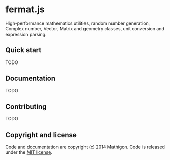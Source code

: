 # fermat.js

High-performance mathematics utilities, random number generation, Complex number, Vector, Matrix and geometry classes, unit conversion and expression parsing.


## Quick start

TODO


## Documentation

TODO


## Contributing

TODO


## Copyright and license

Code and documentation are copyright (c) 2014 Mathigon. Code is released under the [MIT license](LICENSE).
